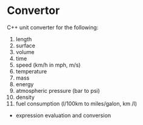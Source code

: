 # Convertor
C++ unit converter for the following:
1. length
2. surface
3. volume
4. time
5. speed (km/h in mph, m/s)
6. temperature
7. mass 
8. energy
9. atmospheric pressure (bar to psi)
10. density
11. fuel consumption (l/100km to miles/galon, km /l)
 + expression evaluation and conversion
